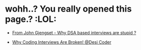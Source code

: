 # wohh..? You really opened this page.? :LOL:

- [From John Gjengset - Why DSA based interviews are stupid ?](https://youtu.be/hmMbHB0zYrM?t=2880)

- [Why Coding Interviews Are Broken! @Desi Coder](https://youtu.be/eERQF8wRawE)